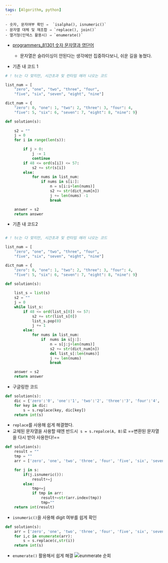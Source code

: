 ```yaml
---
tags: [Algorithm, python]
---
```


```ad-tip
- 숫자, 문자여부 확인 ⇒  `isalpha(), isnumeric()`
- 문자열 대체 및 재조합 ⇒ `replace(), join()`
- 열거형(인덱스 활용시) ⇒ `enumerate()`
```

- [programmers_81301 숫자 문자열과 영단어](https://school.programmers.co.kr/learn/courses/30/lessons/81301?language=python3)
	- 문자열은 슬라이싱이 안된다는 생각에만 집중하다보니, 쉬운 길을 놓쳤다. 

- 기존 내 코드 1
```python
# ! tc는 다 맞지만, 시간초과 및 런타임 에러 나오는 코드

list_num = [
    "zero", "one", "two", "three", "four", 
    "five", "six", "seven", "eight", "nine"]

dict_num = {
    "zero": 0, "one": 1, "two": 2, "three": 3, "four": 4, 
    "five": 5, "six": 6, "seven": 7, "eight": 8, "nine": 9}

def solution(s):
    
    s2 = ""
    j = 0
    for i in range(len(s)):

        if j > 0:
            j -= 1
            continue
        if 48 <= ord(s[i]) <= 57:
            s2 += str(s[i])
        else:
            for nums in list_num:
                if nums in s[i:]:
                    n = s[i:i+len(nums)]
                    s2 += str(dict_num[n])
                    j += len(nums) -1
                    break

    answer = s2
    return answer

```

- 기존 내 코드2
```python

# ! tc는 다 맞지만, 시간초과 및 런타임 에러 나오는 코드

list_num = [
    "zero", "one", "two", "three", "four", 
    "five", "six", "seven", "eight", "nine"]

dict_num = {
    "zero": 0, "one": 1, "two": 2, "three": 3, "four": 4, 
    "five": 5, "six": 6, "seven": 7, "eight": 8, "nine": 9}

def solution(s):
    
    list_s = list(s)
    s2 = ""
    j = 0
    while list_s:
        if 48 <= ord(list_s[0]) <= 57:
            s2 += str(list_s[0])
            list_s.pop(0)
            j += 1
        else:
            for nums in list_num:
                if  nums in s[j:]:
                    n = s[j:j+len(nums)]
                    s2 += str(dict_num[n])
                    del list_s[:len(nums)]
                    j += len(nums)
                    break

    answer = s2
    return answer

```


- 구글링한 코드 
```python
def solution(s):
    dic = {'zero':'0', 'one':'1', 'two':'2', 'three':'3', 'four':'4', 'five':'5', 'six':'6', 'seven':'7', 'eight':'8', 'nine':'9'}
    for key in dic:
        s = s.replace(key, dic[key])
    return int(s)
```
- `replace`를 사용해 쉽게 해결했다. 
- 교체된 문자열을 사용할 때엔 반드시` s = s.repalce(A, B)`로 ==변환된 문자열을 다시 받아 사용한다!==

```python
def solution(s):
    result = ""
    tmp = ""
    arr = ['zero', 'one', 'two', 'three', 'four', 'five', 'six', 'seven', 'eight', 'nine']

    for j in s:
        if(j.isnumeric()):
            result+=j
        else:
            tmp+=j
            if tmp in arr:
                result+=str(arr.index(tmp))
                tmp=""
    return int(result)
```
- `isnumeric()`을 사용해 digit 여부를 쉽게 확인

```python
def solution(s):
    arr = ['zero', 'one', 'two', 'three', 'four', 'five', 'six', 'seven', 'eight', 'nine']
    for i,c in enumerate(arr):
        s = s.replace(c,str(i))
    return int(s)
```
- `enumerate()` 활용해서 쉽게 해결
![eunmerate 순회](../KDT/Python/파이썬%2002.%20제어문%20(Control%20Statement).md#eunmerate%20순회)
